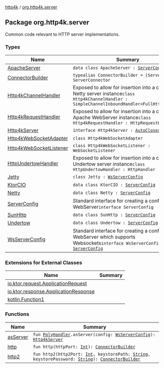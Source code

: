 [http4k](../index.md) / [org.http4k.server](./index.md)

## Package org.http4k.server

Common code relevant to HTTP server implementations.

### Types

| Name | Summary |
|---|---|
| [ApacheServer](-apache-server/index.md) | `data class ApacheServer : `[`ServerConfig`](-server-config/index.md) |
| [ConnectorBuilder](-connector-builder.md) | `typealias ConnectorBuilder = (Server) -> ServerConnector` |
| [Http4kChannelHandler](-http4k-channel-handler/index.md) | Exposed to allow for insertion into a customised Netty server instance`class Http4kChannelHandler : SimpleChannelInboundHandler<FullHttpRequest>` |
| [Http4kRequestHandler](-http4k-request-handler/index.md) | Exposed to allow for insertion into a customised Apache WebServer instance`class Http4kRequestHandler : HttpRequestHandler` |
| [Http4kServer](-http4k-server/index.md) | `interface Http4kServer : `[`AutoCloseable`](https://docs.oracle.com/javase/9/docs/api/java/lang/AutoCloseable.html) |
| [Http4kWebSocketAdapter](-http4k-web-socket-adapter/index.md) | `class Http4kWebSocketAdapter` |
| [Http4kWebSocketListener](-http4k-web-socket-listener/index.md) | `class Http4kWebSocketListener : WebSocketListener` |
| [HttpUndertowHandler](-http-undertow-handler/index.md) | Exposed to allow for insertion into a customised Undertow server instance`class HttpUndertowHandler : HttpHandler` |
| [Jetty](-jetty/index.md) | `class Jetty : `[`WsServerConfig`](-ws-server-config/index.md) |
| [KtorCIO](-ktor-c-i-o/index.md) | `data class KtorCIO : `[`ServerConfig`](-server-config/index.md) |
| [Netty](-netty/index.md) | `data class Netty : `[`ServerConfig`](-server-config/index.md) |
| [ServerConfig](-server-config/index.md) | Standard interface for creating a configured WebServer`interface ServerConfig` |
| [SunHttp](-sun-http/index.md) | `data class SunHttp : `[`ServerConfig`](-server-config/index.md) |
| [Undertow](-undertow/index.md) | `data class Undertow : `[`ServerConfig`](-server-config/index.md) |
| [WsServerConfig](-ws-server-config/index.md) | Standard interface for creating a configured WebServer which supports Websockets`interface WsServerConfig : `[`ServerConfig`](-server-config/index.md) |

### Extensions for External Classes

| Name | Summary |
|---|---|
| [io.ktor.request.ApplicationRequest](io.ktor.request.-application-request/index.md) |  |
| [io.ktor.response.ApplicationResponse](io.ktor.response.-application-response/index.md) |  |
| [kotlin.Function1](kotlin.-function1/index.md) |  |

### Functions

| Name | Summary |
|---|---|
| [asServer](as-server.md) | `fun `[`PolyHandler`](../org.http4k.websocket/-poly-handler/index.md)`.asServer(config: `[`WsServerConfig`](-ws-server-config/index.md)`): `[`Http4kServer`](-http4k-server/index.md) |
| [http](http.md) | `fun http(httpPort: `[`Int`](https://kotlinlang.org/api/latest/jvm/stdlib/kotlin/-int/index.html)`): `[`ConnectorBuilder`](-connector-builder.md) |
| [http2](http2.md) | `fun http2(http2Port: `[`Int`](https://kotlinlang.org/api/latest/jvm/stdlib/kotlin/-int/index.html)`, keystorePath: `[`String`](https://kotlinlang.org/api/latest/jvm/stdlib/kotlin/-string/index.html)`, keystorePassword: `[`String`](https://kotlinlang.org/api/latest/jvm/stdlib/kotlin/-string/index.html)`): `[`ConnectorBuilder`](-connector-builder.md) |

